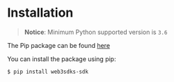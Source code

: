 # Installation

> **Notice**: Minimum Python supported version is `3.6`

The Pip package can be found [here](https://pypi.org/project/web3sdks-sdk)

You can install the package using pip:

```bash linenums="1"
$ pip install web3sdks-sdk
```
